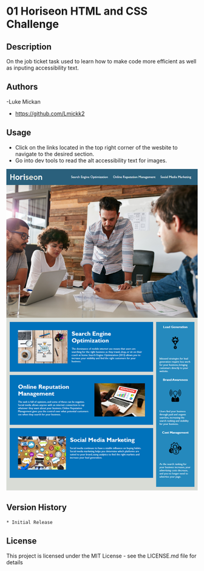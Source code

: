 # 01 Horiseon HTML and CSS Challenge


## Description

On the job ticket task used to learn how to make code more efficient as well as inputing accessibility text.


## Authors

-Luke Mickan 
- https://github.com/Lmickk2

## Usage

- Click on the links located in the top right corner of the wesbite to navigate to the desired section.
- Go into dev tools to read the alt accessibility text for images.

<img src="./photos/website.png" alt="Website functionality">


## Version History

    * Initial Release

## License

This project is licensed under the MIT License - see the LICENSE.md file for details
